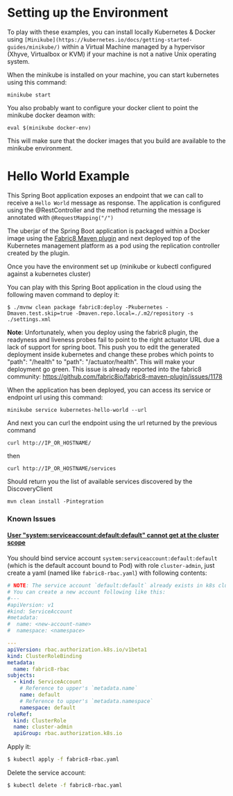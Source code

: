 # Setting up the Environment

To play with these examples, you can install locally Kubernetes & Docker using `[Minikube](https://kubernetes.io/docs/getting-started-guides/minikube/)` within a Virtual Machine
managed by a hypervisor (Xhyve, Virtualbox or KVM) if your machine is not a native Unix operating system.


When the minikube  is installed on your machine, you can start kubernetes using this command:
```
minikube start
```

You also probably want to configure your docker client to point the minikube docker deamon with:
```
eval $(minikube docker-env)
```

This will make sure that the docker images that you build are available to the minikube environment.

# Hello World Example

This Spring Boot application exposes an endpoint that we can call to receive a `Hello World` message as response. The application is configured using the
@RestController and the method returning the message is annotated with `@RequestMapping("/")`

The uberjar of the Spring Boot application is packaged within a Docker image using the [Fabric8 Maven plugin](maven.fabric8.io) and next deployed top of the Kubernetes management platform as a pod
using the replication controller created by the plugin.


Once you have the environment set up (minikube or kubectl configured against a kubernetes cluster)

You can play with this Spring Boot application in the cloud using the following maven command to deploy it:
```
$ ./mvnw clean package fabric8:deploy -Pkubernetes -Dmaven.test.skip=true -Dmaven.repo.local=./.m2/repository -s ./settings.xml
```

**Note**: Unfortunately, when you deploy using the fabric8 plugin, the readyness and liveness probes fail to point to the right actuator URL due a lack of support for spring boot.
This push you to edit the generated deployment inside kubernetes and change these probes which points to "path": "/health" to  "path": "/actuator/health".
This will make your deployment go green. This issue is already reported into the fabric8 community: https://github.com/fabric8io/fabric8-maven-plugin/issues/1178

When the application has been deployed, you can access its service or endpoint url using this command:
```
minikube service kubernetes-hello-world --url
```

And next you can curl the endpoint using the url returned by the previous command

```
curl http://IP_OR_HOSTNAME/
```

then

```
curl http://IP_OR_HOSTNAME/services
```

Should return you the list of available services discovered by the DiscoveryClient

```
mvn clean install -Pintegration
```

### Known Issues
#### [User "system:serviceaccount:default:default" cannot get at the cluster scope](https://github.com/fabric8io/fabric8/issues/6840)
You should bind service account `system:serviceaccount:default:default` (which is the default account bound to Pod) with role `cluster-admin`, just create a yaml (named like `fabric8-rbac.yaml`) with following contents:
```yaml
# NOTE: The service account `default:default` already exists in k8s cluster.
# You can create a new account following like this:
#---
#apiVersion: v1
#kind: ServiceAccount
#metadata:
#  name: <new-account-name>
#  namespace: <namespace>

---
apiVersion: rbac.authorization.k8s.io/v1beta1
kind: ClusterRoleBinding
metadata:
  name: fabric8-rbac
subjects:
  - kind: ServiceAccount
    # Reference to upper's `metadata.name`
    name: default
    # Reference to upper's `metadata.namespace`
    namespace: default
roleRef:
  kind: ClusterRole
  name: cluster-admin
  apiGroup: rbac.authorization.k8s.io
```

Apply it:
```bash
$ kubectl apply -f fabric8-rbac.yaml
```

Delete the service account:
```bash
$ kubectl delete -f fabric8-rbac.yaml
```
